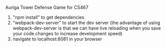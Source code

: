 Auriga
Tower Defense Game for CS467

1. "npm install" to get dependencies
2. "webpack-dev-server" to start the dev server (the advantage of using webpack-dev-server is that we can have live reloading when you save your code changes to increase development speed)
3. navigate to localhost:8081 in your browser